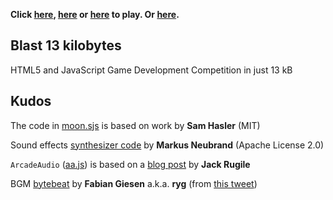 **Click [here][0], [here][0] or [here][0] to play. Or [here][0].**

Blast 13 kilobytes
------------------

HTML5 and JavaScript Game Development Competition in just 13 kB

Kudos
-----

The code in [moon.sjs][1] is based on work by **Sam Hasler** (MIT)

Sound effects [synthesizer code][2] by **Markus Neubrand** (Apache License 2.0)

`ArcadeAudio` ([aa.js][3]) is based on a [blog post][4] by **Jack Rugile**

BGM [bytebeat][5] by **Fabian Giesen** a.k.a. **ryg** (from [this tweet][6])

[0]: http://animuchan.net/blast-js13k/
[1]: https://github.com/mvasilkov/blast-js13k/blob/master/ms/moon.sjs
[2]: https://github.com/mneubrand/jsfxr
[3]: https://github.com/mvasilkov/blast-js13k/blob/master/scripts/aa.js
[4]: http://codepen.io/jackrugile/blog/arcade-audio-for-js13k-games
[5]: https://github.com/mvasilkov/blast-js13k/blob/b432c200f92369ced800a6c8b1331e9fbb5acd64/scripts/bgm.js#L5
[6]: https://twitter.com/rygorous/status/508028618392764416
